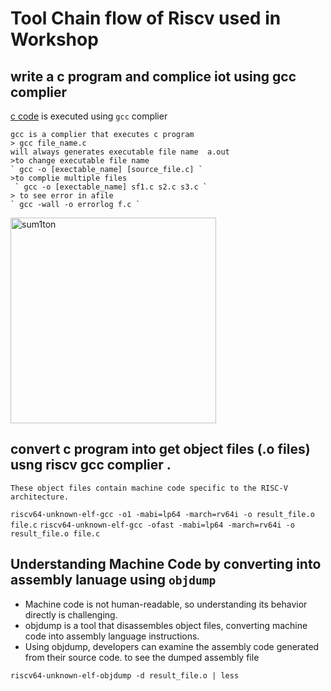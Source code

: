 # Tool Chain flow of Riscv used in Workshop
## write a  c program and complice iot using gcc complier
[c code](sum1toN.c)
 is executed using `gcc` complier 
```
gcc is a complier that executes c program
> gcc file_name.c
will always generates executable file name  a.out
>to change executable file name 
` gcc -o [exectable_name] [source_file.c] `
>to complie multiple files
 ` gcc -o [exectable_name] sf1.c s2.c s3.c `
> to see error in afile
` gcc -wall -o errorlog f.c `

```
<img width="329" alt="sum1ton" src="https://github.com/navi2311/risc-v-HDP/assets/134842758/3f115215-42a7-4c58-b2e7-88a119c48e78">

## convert c program into  get object files (.o files) usng riscv gcc complier . 
    These object files contain machine code specific to the RISC-V architecture.
  
`
riscv64-unknown-elf-gcc -o1 -mabi=lp64 -march=rv64i -o result_file.o file.c
`
`
riscv64-unknown-elf-gcc -ofast -mabi=lp64 -march=rv64i -o result_file.o file.c
`
## Understanding Machine Code by converting into assembly lanuage  using `objdump`
* Machine code is not human-readable, so understanding its behavior directly is challenging.
* objdump is a tool that disassembles object files, converting machine code into assembly language instructions.
* Using objdump, developers can examine the assembly code generated from their source code.
to see the dumped assembly file 
```
riscv64-unknown-elf-objdump -d result_file.o | less
```
